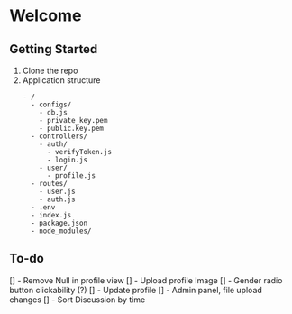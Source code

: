 # Welcome

## Getting Started
1. Clone the repo
2. Application structure
   ```
   - /
     - configs/
       - db.js
       - private_key.pem
       - public.key.pem
     - controllers/
       - auth/
         - verifyToken.js
         - login.js
       - user/
         - profile.js 
     - routes/
       - user.js
       - auth.js
     - .env
     - index.js
     - package.json
     - node_modules/
   ```


## To-do

[] - Remove Null in profile view 
[] - Upload profile Image
[] - Gender radio button clickability (?)
[] - Update profile
[] - Admin panel, file upload changes
[] - Sort Discussion by time
